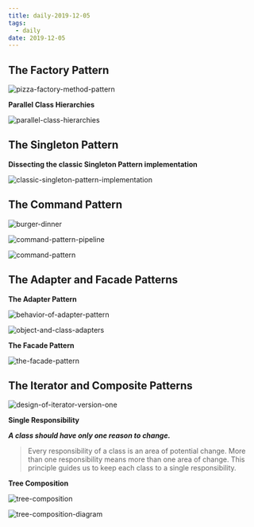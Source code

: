 ```yaml
---
title: daily-2019-12-05
tags:
  - daily
date: 2019-12-05
---
```


## The Factory Pattern

![pizza-factory-method-pattern](https://sherlockblaze.com/resources/img/daily/2019-12-05/pizza-factory-method-pattern.png)

**Parallel Class Hierarchies**

![parallel-class-hierarchies](https://sherlockblaze.com/resources/img/daily/2019-12-05/parallel-class-hierarchies.png)

## The Singleton Pattern

**Dissecting the classic Singleton Pattern implementation**

![classic-singleton-pattern-implementation](https://sherlockblaze.com/resources/img/daily/2019-12-05/classic-singleton-pattern-implementation.png)

## The Command Pattern

![burger-dinner](https://sherlockblaze.com/resources/img/daily/2019-12-05/burger-dinner.png)

![command-pattern-pipeline](https://sherlockblaze.com/resources/img/daily/2019-12-05/command-pattern-pipeline.png)

![command-pattern](https://sherlockblaze.com/resources/img/daily/2019-12-05/command-pattern.png)

## The Adapter and Facade Patterns

**The Adapter Pattern**

![behavior-of-adapter-pattern](https://sherlockblaze.com/resources/img/daily/2019-12-05/behavior-of-adapter-pattern.png)

![object-and-class-adapters](https://sherlockblaze.com/resources/img/daily/2019-12-05/object-and-class-adapters.png)

**The Facade Pattern**

![the-facade-pattern](https://sherlockblaze.com/resources/img/daily/2019-12-05/the-facade-pattern.png)

## The Iterator and Composite Patterns

![design-of-iterator-version-one](https://sherlockblaze.com/resources/img/daily/2019-12-05/design-of-iterator-version-one.png)

**Single Responsibility**

***A class should have only one reason to change.***

> Every responsibility of a class is an area of potential change. More than one responsibility means more than one area of change.
This principle guides us to keep each class to a single responsibility.

**Tree Composition**

![tree-composition](https://sherlockblaze.com/resources/img/daily/2019-12-05/tree-composition.png)

![tree-composition-diagram](https://sherlockblaze.com/resources/img/daily/2019-12-05/tree-composition-diagram.png)
